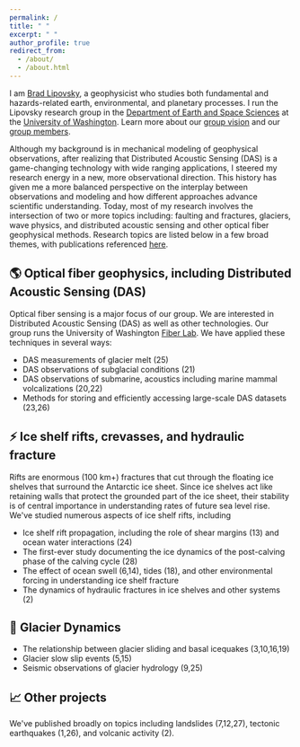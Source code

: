 ```yaml
---
permalink: /
title: " "
excerpt: " "
author_profile: true
redirect_from: 
  - /about/
  - /about.html
---
```

<!--<div style="border: 2px solid red; padding: 10px;">
It's Graduate Admissions Season! 🎓 Working with graduate students on their awesome research projects is one of the best parts of my job 🤩. This year, I've decided to hold virtual office hours to address any questions about graduate admissions. Sign up is live; please do forward this information widely 📨 <a href="https://docs.google.com/forms/d/e/1FAIpQLSdhraYqzWE33AIuCPiLdknDXMlrjTI-j3BWlSgQPZUQIROY-w/viewform">link</a>.

The office hours should provide a more equitable approach compared to responding to individual emails. Specifically, I hope this will give folks who aren't familiar with graduate admissions the benefit of hearing questions from and interacting with folks who have more experience with this process.
</div><br> -->

I am [Brad Lipovsky](https://www.ess.washington.edu/people/profile.php?pid=lipovsky--brad), a geophysicist who studies both fundamental and hazards-related earth, environmental, and planetary processes. I run the Lipovsky research group in the [Department of Earth and Space Sciences](http://ess.uw.edu) at the [University of Washington](http://washington.edu). Learn more about our [group vision](https://github.com/bradlipovsky/group-vision/blob/main/group-vision.md) and our [group members](https://bradlipovsky.github.io/people/).

Although my background is in mechanical modeling of geophysical observations, after realizing that Distributed Acoustic Sensing (DAS) is a game-changing technology with wide ranging applications, I steered my research energy in a new, more observational direction. This history has given me a more balanced perspective on the interplay between observations and modeling and how different approaches advance scientific understanding. Today, most of my research involves the intersection of two or more topics including:  faulting and fractures, glaciers, wave physics, and distributed acoustic sensing and other optical fiber geophysical methods. Research topics are listed below in a few broad themes, with publications referenced [here](https://bradlipovsky.github.io/files/cv.pdf).

## 🌎 Optical fiber geophysics, including Distributed Acoustic Sensing (DAS)
Optical fiber sensing is a major focus of our group. We are interested in Distributed Acoustic Sensing (DAS) as well as other technologies.  Our group runs the University of Washington [Fiber Lab](http://fiberlab.uw.edu). We have applied these techniques in several ways:
- DAS measurements of glacier melt (25)
- DAS observations of subglacial conditions (21)
- DAS observations of submarine, acoustics including marine mammal volcalizations (20,22)
- Methods for storing and efficiently accessing large-scale DAS datasets (23,26)

## ⚡ Ice shelf rifts, crevasses, and hydraulic fracture
Rifts are enormous (100 km+) fractures that cut through the floating ice shelves that surround the Antarctic ice sheet. Since ice shelves act like retaining walls that protect the grounded part of the ice sheet, their stability is of central importance in understanding rates of future sea level rise.  We've studied numerous aspects of ice shelf rifts, including
- Ice shelf rift propagation, including the role of shear margins (13) and ocean water interactions (24)
- The first-ever study documenting the ice dynamics of the post-calving phase of the calving cycle (28)
- The effect of ocean swell (6,14), tides (18), and other environmental forcing in understanding ice shelf fracture
- The dynamics of hydraulic fractures in ice shelves and other systems (2)

## 🧊 Glacier Dynamics 
- The relationship between glacier sliding and basal icequakes (3,10,16,19)
- Glacier slow slip events (5,15)
- Seismic observations of glacier hydrology (9,25)

## 📈 Other projects
We've published broadly on topics including landslides (7,12,27), tectonic earthquakes (1,26), and volcanic activity (2).
